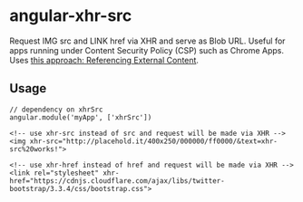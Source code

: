 # angular-xhr-src

Request IMG src and LINK href via XHR and serve as Blob URL. Useful for apps running under Content Security Policy (CSP) such as Chrome Apps.  Uses [this approach: Referencing External Content](https://developer.chrome.com/apps/app_external#external).

## Usage

```
// dependency on xhrSrc
angular.module('myApp', ['xhrSrc'])
```

```
<!-- use xhr-src instead of src and request will be made via XHR -->
<img xhr-src="http://placehold.it/400x250/000000/ff0000/&text=xhr-src%20works!">
```

```
<!-- use xhr-href instead of href and request will be made via XHR -->
<link rel="stylesheet" xhr-href="https://cdnjs.cloudflare.com/ajax/libs/twitter-bootstrap/3.3.4/css/bootstrap.css">
```